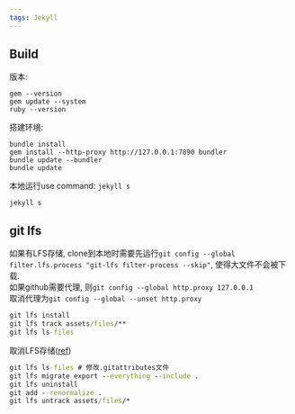 ```yaml
---
tags: Jekyll
---
```

## Build
版本:
```
gem --version
gem update --system
ruby --version
```
搭建环境:
```
bundle install
gem install --http-proxy http://127.0.0.1:7890 bundler
bundle update --bundler
bundle update
```

本地运行use command: `jekyll s`

```
jekyll s
```
## git lfs

如果有LFS存储, clone到本地时需要先运行`git config --global filter.lfs.process "git-lfs filter-process --skip"`, 使得大文件不会被下载.  
如果github需要代理, 则`git config --global http.proxy 127.0.0.1`  
取消代理为`git config --global --unset http.proxy`
```cmd
git lfs install
git lfs track assets/files/**
git lfs ls-files
```

取消LFS存储([ref](https://stackoverflow.com/a/57681990/5340217))
```cmd
git lfs ls-files # 修改.gitattributes文件
git lfs migrate export --everything --include .
git lfs uninstall
git add --renormalize .
git lfs untrack assets/files/*
```
